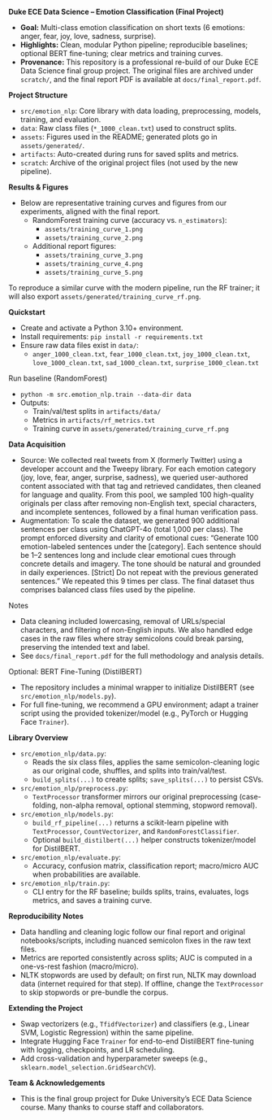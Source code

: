 **Duke ECE Data Science – Emotion Classification (Final Project)**
- **Goal:** Multi-class emotion classification on short texts (6 emotions: anger, fear, joy, love, sadness, surprise).
- **Highlights:** Clean, modular Python pipeline; reproducible baselines; optional BERT fine-tuning; clear metrics and training curves.
- **Provenance:** This repository is a professional re-build of our Duke ECE Data Science final group project. The original files are archived under `scratch/`, and the final report PDF is available at `docs/final_report.pdf`.

**Project Structure**
- `src/emotion_nlp`: Core library with data loading, preprocessing, models, training, and evaluation.
- `data`: Raw class files (`*_1000_clean.txt`) used to construct splits.
- `assets`: Figures used in the README; generated plots go in `assets/generated/`.
- `artifacts`: Auto-created during runs for saved splits and metrics.
- `scratch`: Archive of the original project files (not used by the new pipeline).

**Results & Figures**
- Below are representative training curves and figures from our experiments, aligned with the final report.
  - RandomForest training curve (accuracy vs. `n_estimators`):
    - `assets/training_curve_1.png`
    - `assets/training_curve_2.png`
  - Additional report figures:
    - `assets/training_curve_3.png`
    - `assets/training_curve_4.png`
    - `assets/training_curve_5.png`

To reproduce a similar curve with the modern pipeline, run the RF trainer; it will also export `assets/generated/training_curve_rf.png`.

**Quickstart**
- Create and activate a Python 3.10+ environment.
- Install requirements: `pip install -r requirements.txt`
- Ensure raw data files exist in `data/`:
  - `anger_1000_clean.txt`, `fear_1000_clean.txt`, `joy_1000_clean.txt`, `love_1000_clean.txt`, `sad_1000_clean.txt`, `surprise_1000_clean.txt`

Run baseline (RandomForest)
- `python -m src.emotion_nlp.train --data-dir data`
- Outputs:
  - Train/val/test splits in `artifacts/data/`
  - Metrics in `artifacts/rf_metrics.txt`
  - Training curve in `assets/generated/training_curve_rf.png`

**Data Acquisition**
- Source: We collected real tweets from X (formerly Twitter) using a developer account and the Tweepy library. For each emotion category (joy, love, fear, anger, surprise, sadness), we queried user-authored content associated with that tag and retrieved candidates, then cleaned for language and quality. From this pool, we sampled 100 high-quality originals per class after removing non-English text, special characters, and incomplete sentences, followed by a final human verification pass.
- Augmentation: To scale the dataset, we generated 900 additional sentences per class using ChatGPT-4o (total 1,000 per class). The prompt enforced diversity and clarity of emotional cues: “Generate 100 emotion-labeled sentences under the [category]. Each sentence should be 1–2 sentences long and include clear emotional cues through concrete details and imagery. The tone should be natural and grounded in daily experiences. [Strict] Do not repeat with the previous generated sentences.” We repeated this 9 times per class. The final dataset thus comprises balanced class files used by the pipeline.

Notes
- Data cleaning included lowercasing, removal of URLs/special characters, and filtering of non-English inputs. We also handled edge cases in the raw files where stray semicolons could break parsing, preserving the intended text and label.
- See `docs/final_report.pdf` for the full methodology and analysis details.

Optional: BERT Fine-Tuning (DistilBERT)
- The repository includes a minimal wrapper to initialize DistilBERT (see `src/emotion_nlp/models.py`).
- For full fine-tuning, we recommend a GPU environment; adapt a trainer script using the provided tokenizer/model (e.g., PyTorch or Hugging Face `Trainer`).

**Library Overview**
- `src/emotion_nlp/data.py`:
  - Reads the six class files, applies the same semicolon-cleaning logic as our original code, shuffles, and splits into train/val/test.
  - `build_splits(...)` to create splits; `save_splits(...)` to persist CSVs.
- `src/emotion_nlp/preprocess.py`:
  - `TextProcessor` transformer mirrors our original preprocessing (case-folding, non-alpha removal, optional stemming, stopword removal).
- `src/emotion_nlp/models.py`:
  - `build_rf_pipeline(...)` returns a scikit-learn pipeline with `TextProcessor`, `CountVectorizer`, and `RandomForestClassifier`.
  - Optional `build_distilbert(...)` helper constructs tokenizer/model for DistilBERT.
- `src/emotion_nlp/evaluate.py`:
  - Accuracy, confusion matrix, classification report; macro/micro AUC when probabilities are available.
- `src/emotion_nlp/train.py`:
  - CLI entry for the RF baseline; builds splits, trains, evaluates, logs metrics, and saves a training curve.

**Reproducibility Notes**
- Data handling and cleaning logic follow our final report and original notebooks/scripts, including nuanced semicolon fixes in the raw text files.
- Metrics are reported consistently across splits; AUC is computed in a one-vs-rest fashion (macro/micro).
- NLTK stopwords are used by default; on first run, NLTK may download data (internet required for that step). If offline, change the `TextProcessor` to skip stopwords or pre-bundle the corpus.

**Extending the Project**
- Swap vectorizers (e.g., `TfidfVectorizer`) and classifiers (e.g., Linear SVM, Logistic Regression) within the same pipeline.
- Integrate Hugging Face `Trainer` for end-to-end DistilBERT fine-tuning with logging, checkpoints, and LR scheduling.
- Add cross-validation and hyperparameter sweeps (e.g., `sklearn.model_selection.GridSearchCV`).

**Team & Acknowledgements**
- This is the final group project for Duke University’s ECE Data Science course. Many thanks to course staff and collaborators.
